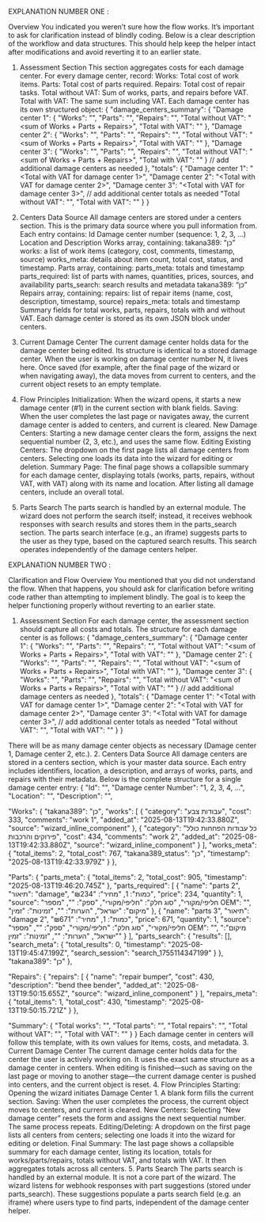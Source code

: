 EXPLANATION NUMBER ONE : 

Overview
You indicated you weren’t sure how the flow works. It’s important to ask for clarification instead of blindly coding. Below is a clear description of the workflow and data structures. This should help keep the helper intact after modifications and avoid reverting it to an earlier state.
1. Assessment Section
This section aggregates costs for each damage center. For every damage center, record:
Works: Total cost of work items.
Parts: Total cost of parts required.
Repairs: Total cost of repair tasks.
Total without VAT: Sum of works, parts, and repairs before VAT.
Total with VAT: The same sum including VAT.
Each damage center has its own structured object:
{
  "damage_centers_summary": {
    "Damage center 1": {
      "Works": "<numeric total of work costs>",
      "Parts": "<numeric total of parts costs>",
      "Repairs": "<numeric total of repair costs>",
      "Total without VAT": "<sum of Works + Parts + Repairs>",
      "Total with VAT": "<sum including VAT>"
    },
    "Damage center 2": {
      "Works": "<numeric total of work costs>",
      "Parts": "<numeric total of parts costs>",
      "Repairs": "<numeric total of repair costs>",
      "Total without VAT": "<sum of Works + Parts + Repairs>",
      "Total with VAT": "<sum including VAT>"
    },
    "Damage center 3": {
      "Works": "<numeric total of work costs>",
      "Parts": "<numeric total of parts costs>",
      "Repairs": "<numeric total of repair costs>",
      "Total without VAT": "<sum of Works + Parts + Repairs>",
      "Total with VAT": "<sum including VAT>"
    }
    // add additional damage centers as needed
  },
  "totals": {
    "Damage center 1": "<Total with VAT for damage center 1>",
    "Damage center 2": "<Total with VAT for damage center 2>",
    "Damage center 3": "<Total with VAT for damage center 3>",
    // add additional center totals as needed
    "Total without VAT": "<aggregated sum of all centers before VAT>",
    "Total with VAT": "<aggregated sum of all centers after VAT>"
  }
}

2. Centers Data Source
All damage centers are stored under a centers section. This is the primary data source where you pull information from. Each entry contains:
Id
Damage center number (sequence: 1, 2, 3, …)
Location and Description
Works array, containing:
takana389: “כן”
works: a list of work items (category, cost, comments, timestamp, source)
works_meta: details about item count, total cost, status, and timestamp.
Parts array, containing:
parts_meta: totals and timestamp
parts_required: list of parts with names, quantities, prices, sources, and availability
parts_search: search results and metadata
takana389: “כן”
Repairs array, containing:
repairs: list of repair items (name, cost, description, timestamp, source)
repairs_meta: totals and timestamp
Summary fields for total works, parts, repairs, totals with and without VAT.
Each damage center is stored as its own JSON block under centers.
3. Current Damage Center
The current damage center holds data for the damage center being edited. Its structure is identical to a stored damage center. When the user is working on damage center number N, it lives here. Once saved (for example, after the final page of the wizard or when navigating away), the data moves from current to centers, and the current object resets to an empty template.
4. Flow Principles
Initialization: When the wizard opens, it starts a new damage center (#1) in the current section with blank fields.
Saving: When the user completes the last page or navigates away, the current damage center is added to centers, and current is cleared.
New Damage Centers: Starting a new damage center clears the form, assigns the next sequential number (2, 3, etc.), and uses the same flow.
Editing Existing Centers: The dropdown on the first page lists all damage centers from centers. Selecting one loads its data into the wizard for editing or deletion.
Summary Page: The final page shows a collapsible summary for each damage center, displaying totals (works, parts, repairs, without VAT, with VAT) along with its name and location. After listing all damage centers, include an overall total.
5. Parts Search
The parts search is handled by an external module. The wizard does not perform the search itself; instead, it receives webhook responses with search results and stores them in the parts_search section. The parts search interface (e.g., an iframe) suggests parts to the user as they type, based on the captured search results. This search operates independently of the damage centers helper.

EXPLANATION NUMBER TWO : 


Clarification and Flow Overview
You mentioned that you did not understand the flow. When that happens, you should ask for clarification before writing code rather than attempting to implement blindly. The goal is to keep the helper functioning properly without reverting to an earlier state.
1. Assessment Section
For each damage center, the assessment section should capture all costs and totals. The structure for each damage center is as follows:
{
  "damage_centers_summary": {
    "Damage center 1": {
      "Works": "<numeric total of work costs>",
      "Parts": "<numeric total of parts costs>",
      "Repairs": "<numeric total of repair costs>",
      "Total without VAT": "<sum of Works + Parts + Repairs>",
      "Total with VAT": "<sum including VAT>"
    },
    "Damage center 2": {
      "Works": "<numeric total of work costs>",
      "Parts": "<numeric total of parts costs>",
      "Repairs": "<numeric total of repair costs>",
      "Total without VAT": "<sum of Works + Parts + Repairs>",
      "Total with VAT": "<sum including VAT>"
    },
    "Damage center 3": {
      "Works": "<numeric total of work costs>",
      "Parts": "<numeric total of parts costs>",
      "Repairs": "<numeric total of repair costs>",
      "Total without VAT": "<sum of Works + Parts + Repairs>",
      "Total with VAT": "<sum including VAT>"
    }
    // add additional damage centers as needed
  },
  "totals": {
    "Damage center 1": "<Total with VAT for damage center 1>",
    "Damage center 2": "<Total with VAT for damage center 2>",
    "Damage center 3": "<Total with VAT for damage center 3>",
    // add additional center totals as needed
    "Total without VAT": "<aggregated sum of all centers before VAT>",
    "Total with VAT": "<aggregated sum of all centers after VAT>"
  }
}

There will be as many damage center objects as necessary (Damage center 1, Damage center 2, etc.).
2. Centers Data Source
All damage centers are stored in a centers section, which is your master data source. Each entry includes identifiers, location, a description, and arrays of works, parts, and repairs with their metadata. Below is the complete structure for a single damage center entry:
{
  "Id": "<unique identifier>",
  "Damage center Number": "1, 2, 3, 4, …",
  "Location": "<location string>",
  "Description": "<description string>",

  "Works": {
    "takana389": "כן",
    "works": [
      {
        "category": "עבודות צבע",
        "cost": 333,
        "comments": "work 1",
        "added_at": "2025-08-13T19:42:33.880Z",
        "source": "wizard_inline_component"
      },
      {
        "category": "כל עבודות הפחחות כולל פירוקים והרכבות",
        "cost": 434,
        "comments": "work 2",
        "added_at": "2025-08-13T19:42:33.880Z",
        "source": "wizard_inline_component"
      }
    ],
    "works_meta": {
      "total_items": 2,
      "total_cost": 767,
      "takana389_status": "כן",
      "timestamp": "2025-08-13T19:42:33.979Z"
    }
  },

  "Parts": {
    "parts_meta": {
      "total_items": 2,
      "total_cost": 905,
      "timestamp": "2025-08-13T19:46:20.745Z"
    },
    "parts_required": [
      {
        "name": "parts 2",
        "תיאור": "damage",
        "כמות": 1,
        "מחיר": "₪234",
        "price": 234,
        "quantity": 1,
        "source": "חליפי/מקורי",
        "סוג חלק": "חליפי/מקורי",
        "ספק": "",
        "מספר OEM": "",
        "מיקום": "ישראל",
        "הערות": "",
        "זמינות": "זמין"
      },
      {
        "name": "parts 3",
        "תיאור": "damage 2",
        "כמות": 1,
        "מחיר": "₪671",
        "price": 671,
        "quantity": 1,
        "source": "חליפי/מקורי",
        "סוג חלק": "חליפי/מקורי",
        "ספק": "",
        "מספר OEM": "",
        "מיקום": "ישראל",
        "הערות": "",
        "זמינות": "זמין"
      }
    ],
    "parts_search": {
      "results": [],
      "search_meta": {
        "total_results": 0,
        "timestamp": "2025-08-13T19:45:47.199Z",
        "search_session": "search_1755114347199"
      }
    },
    "takana389": "כן"
  },

  "Repairs": {
    "repairs": [
      {
        "name": "repair bumper",
        "cost": 430,
        "description": "bend thee bender",
        "added_at": "2025-08-13T19:50:15.655Z",
        "source": "wizard_inline_component"
      }
    ],
    "repairs_meta": {
      "total_items": 1,
      "total_cost": 430,
      "timestamp": "2025-08-13T19:50:15.721Z"
    }
  },

  "Summary": {
    "Total works": "<numeric total of works>",
    "Total parts": "<numeric total of parts>",
    "Total repairs": "<numeric total of repairs>",
    "Total without VAT": "<sum before VAT>",
    "Total with VAT": "<sum including VAT>"
  }
}
Each damage center in centers will follow this template, with its own values for items, costs, and metadata.
3. Current Damage Center
The current damage center holds data for the center the user is actively working on. It uses the exact same structure as a damage center in centers. When editing is finished—such as saving on the last page or moving to another stage—the current damage center is pushed into centers, and the current object is reset.
4. Flow Principles
Starting: Opening the wizard initiates Damage Center 1. A blank form fills the current section.
Saving: When the user completes the process, the current object moves to centers, and current is cleared.
New Centers: Selecting “New damage center” resets the form and assigns the next sequential number. The same process repeats.
Editing/Deleting: A dropdown on the first page lists all centers from centers; selecting one loads it into the wizard for editing or deletion.
Final Summary: The last page shows a collapsible summary for each damage center, listing its location, totals for works/parts/repairs, totals without VAT, and totals with VAT. It then aggregates totals across all centers.
5. Parts Search
The parts search is handled by an external module. It is not a core part of the wizard. The wizard listens for webhook responses with part suggestions (stored under parts_search). These suggestions populate a parts search field (e.g. an iframe) where users type to find parts, independent of the damage center helper.

